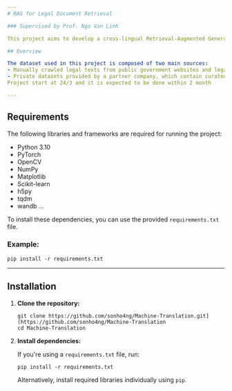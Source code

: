 ```yaml
---
# RAG for Legal Document Retrieval

### Supervised by Prof. Ngo Van Linh

This project aims to develop a cross-lingual Retrieval-Augmented Generation (RAG) system specifically designed for Vietnamese legal document retrieval and question answering. The core objective is to bridge the gap between traditional information retrieval systems and modern natural language understanding by leveraging the RAG architecture, which combines dense retrieval techniques with generative models for more accurate and context-aware responses.

## Overview

The dataset used in this project is composed of two main sources:
- Manually crawled legal texts from public government websites and legal portals.
- Private datasets provided by a partner company, which contain curated and labeled legal documents.
Project start at 24/3 and it is expected to be done within 2 month

---
```

## Requirements

The following libraries and frameworks are required for running the project:

- Python 3.10
- PyTorch
- OpenCV
- NumPy
- Matplotlib
- Scikit-learn
- h5py
- tqdm
- wandb
...

To install these dependencies, you can use the provided `requirements.txt` file.

### Example:

```
pip install -r requirements.txt
```

---

## Installation

1. **Clone the repository:**

   ```
   git clone https://github.com/sonho4ng/Machine-Translation.git](https://github.com/sonho4ng/Machine-Translation
   cd Machine-Translation
   ```

2. **Install dependencies:**

   If you're using a `requirements.txt` file, run:

   ```
   pip install -r requirements.txt
   ```

   Alternatively, install required libraries individually using `pip`.

